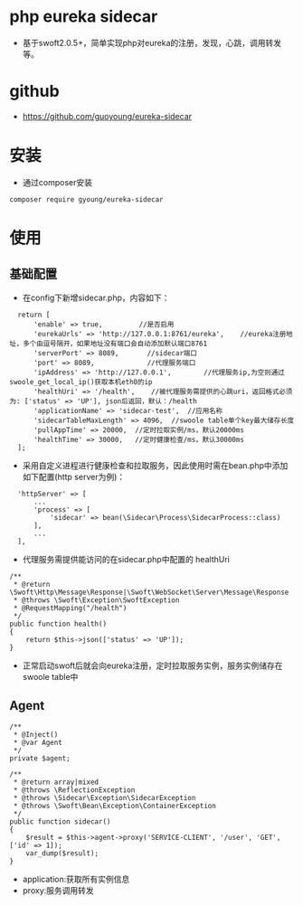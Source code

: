 # php eureka sidecar
- 基于swoft2.0.5+，简单实现php对eureka的注册，发现，心跳，调用转发等。

# github
- https://github.com/guoyoung/eureka-sidecar

# 安装
- 通过composer安装
```
composer require gyoung/eureka-sidecar
```
# 使用
## 基础配置
- 在config下新增sidecar.php，内容如下：
```
  return [
      'enable' => true,         //是否启用
      'eurekaUrls' => 'http://127.0.0.1:8761/eureka',    //eureka注册地址，多个由逗号隔开，如果地址没有端口会自动添加默认端口8761
      'serverPort' => 8089,       //sidecar端口
      'port' => 8089,             //代理服务端口
      'ipAddress' => 'http://127.0.0.1',        //代理服务ip,为空则通过swoole_get_local_ip()获取本机eth0的ip
      'healthUri' => '/health',    //被代理服务需提供的心跳uri，返回格式必须为: ['status' => 'UP'], json后返回，默认：/health
      'applicationName' => 'sidecar-test',  //应用名称
      'sidecarTableMaxLength' => 4096,  //swoole table单个key最大储存长度
      'pullAppTime' => 20000,  //定时拉取实例/ms，默认20000ms
      'healthTime' => 30000,   //定时健康检查/ms，默认30000ms
  ];
```

- 采用自定义进程进行健康检查和拉取服务，因此使用时需在bean.php中添加如下配置(http server为例)：
```
  'httpServer' => [
      ...
      'process' => [
          'sidecar' => bean(\Sidecar\Process\SidecarProcess::class)
      ],
      ...
  ],
```

- 代理服务需提供能访问的在sidecar.php中配置的 healthUri
```
/**
 * @return \Swoft\Http\Message\Response|\Swoft\WebSocket\Server\Message\Response
 * @throws \Swoft\Exception\SwoftException
 * @RequestMapping("/health")
 */
public function health()
{
    return $this->json(['status' => 'UP']);
}
```
- 正常启动swoft后就会向eureka注册，定时拉取服务实例，服务实例储存在swoole table中

## Agent
```
/**
 * @Inject()
 * @var Agent
 */
private $agent;

/**
 * @return array|mixed
 * @throws \ReflectionException
 * @throws \Sidecar\Exception\SidecarException
 * @throws \Swoft\Bean\Exception\ContainerException
 */
public function sidecar()
{
    $result = $this->agent->proxy('SERVICE-CLIENT', '/user', 'GET', ['id' => 1]);
    var_dump($result);
}
```
- application:获取所有实例信息
- proxy:服务调用转发


